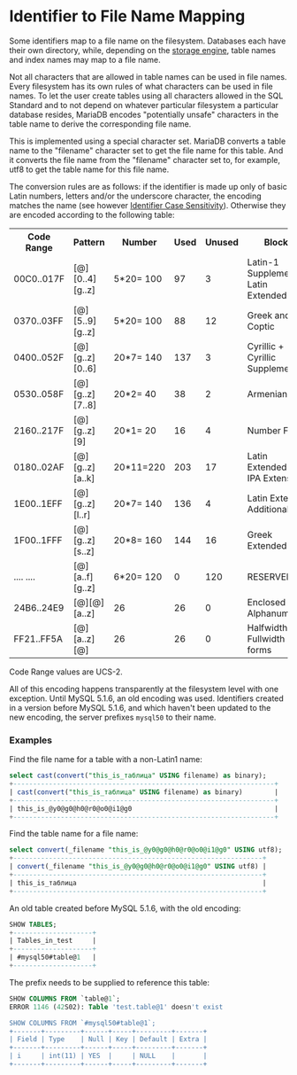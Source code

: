 # Identifier to File Name Mapping

Some identifiers map to a file name on the filesystem. Databases each have their own directory, while, depending on the [storage engine](storage-engine), table names and index names may map to a file name.

Not all characters that are allowed in table names can be used in file names. Every filesystem has its own rules of what characters can be used in file names. To let the user create tables using all characters allowed in the SQL Standard and to not depend on whatever particular filesystem a particular database resides, MariaDB encodes "potentially unsafe" characters in the table name to derive the corresponding file name.

This is implemented using a special character set. MariaDB converts a table name to the "filename" character set to get the file name for this table. And it converts the file name from the "filename" character set to, for example, utf8 to get the table name for this file name.

The conversion rules are as follows: if the identifier is made up only of basic Latin numbers, letters and/or the underscore character, the encoding matches the name (see however [Identifier Case Sensitivity](/sql-statements-structure/sql-language-structure/identifier-case-sensitivity)). Otherwise they are encoded according to the following table:

<table><tbody><tr><th>Code Range</th><th>Pattern</th><th>Number</th><th>Used</th><th>Unused</th><th>Blocks</th></tr>
<tr><td>00C0..017F</td><td>[@][0..4][g..z]</td><td>5*20= 100</td><td>97</td><td>3</td><td>Latin-1 Supplement + Latin Extended-A</td></tr>
<tr><td>0370..03FF</td><td>[@][5..9][g..z]</td><td>5*20= 100</td><td>88</td><td>12</td><td>Greek and Coptic</td></tr>
<tr><td>0400..052F</td><td>[@][g..z][0..6]</td><td>20*7= 140</td><td>137</td><td>3</td><td>Cyrillic + Cyrillic Supplement</td></tr>
<tr><td>0530..058F</td><td>[@][g..z][7..8]</td><td>20*2= 40</td><td>38</td><td>2</td><td>Armenian</td></tr>
<tr><td>2160..217F</td><td>[@][g..z][9]</td><td>20*1= 20</td><td>16</td><td>4</td><td>Number Forms</td></tr>
<tr><td>0180..02AF</td><td>[@][g..z][a..k]</td><td>20*11=220</td><td>203</td><td>17</td><td>Latin Extended-B + IPA Extensions</td></tr>
<tr><td>1E00..1EFF</td><td>[@][g..z][l..r]</td><td>20*7= 140</td><td>136</td><td>4</td><td>Latin Extended Additional</td></tr>
<tr><td>1F00..1FFF</td><td>[@][g..z][s..z]</td><td>20*8= 160</td><td>144</td><td>16</td><td>Greek Extended</td></tr>
<tr><td>.... ....</td><td>[@][a..f][g..z]</td><td>6*20= 120</td><td>0</td><td>120</td><td>RESERVED</td></tr>
<tr><td>24B6..24E9</td><td>[@][@][a..z]</td><td>26</td><td>26</td><td>0</td><td>Enclosed Alphanumerics</td></tr>
<tr><td>FF21..FF5A</td><td>[@][a..z][@]</td><td>26</td><td>26</td><td>0</td><td>Halfwidth and Fullwidth forms</td></tr>
</tbody></table>

Code Range values are UCS-2.

All of this encoding happens transparently at the filesystem level with one exception. Until MySQL 5.1.6, an old encoding was used. Identifiers created in a version before MySQL 5.1.6, and which haven't been updated to the new encoding, the server prefixes `mysql50` to their name.

### Examples

Find the file name for a table with a non-Latin1 name:

```sql
select cast(convert("this_is_таблица" USING filename) as binary);
+------------------------------------------------------------------+
| cast(convert("this_is_таблица" USING filename) as binary)        |
+------------------------------------------------------------------+
| this_is_@y0@g0@h0@r0@o0@i1@g0                                    |
+------------------------------------------------------------------+
```

Find the table name for a file name:

```sql
select convert(_filename "this_is_@y0@g0@h0@r0@o0@i1@g0" USING utf8);
+---------------------------------------------------------------+
| convert(_filename "this_is_@y0@g0@h0@r0@o0@i1@g0" USING utf8) |
+---------------------------------------------------------------+
| this_is_таблица                                               |
+---------------------------------------------------------------+
```

An old table created before MySQL 5.1.6, with the old encoding:

```sql
SHOW TABLES;
+--------------------+
| Tables_in_test     |
+--------------------+
| #mysql50#table@1   |
+--------------------+
```

The prefix needs to be supplied to reference this table:

```sql
SHOW COLUMNS FROM `table@1`;
ERROR 1146 (42S02): Table 'test.table@1' doesn't exist

SHOW COLUMNS FROM `#mysql50#table@1`;
+-------+---------+------+-----+---------+-------+
| Field | Type    | Null | Key | Default | Extra |
+-------+---------+------+-----+---------+-------+
| i     | int(11) | YES  |     | NULL    |       |
+-------+---------+------+-----+---------+-------+
```